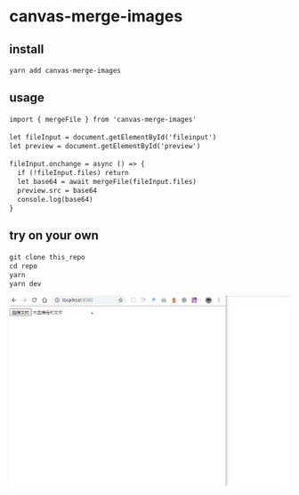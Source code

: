 # canvas-merge-images

## install

```
yarn add canvas-merge-images
```

## usage

```
import { mergeFile } from 'canvas-merge-images'

let fileInput = document.getElementById('fileinput')
let preview = document.getElementById('preview')

fileInput.onchange = async () => {
  if (!fileInput.files) return
  let base64 = await mergeFile(fileInput.files)
  preview.src = base64
  console.log(base64)
}
```

## try on your own

```
git clone this_repo
cd repo
yarn
yarn dev
```

![screenshot](./screenshot.gif)